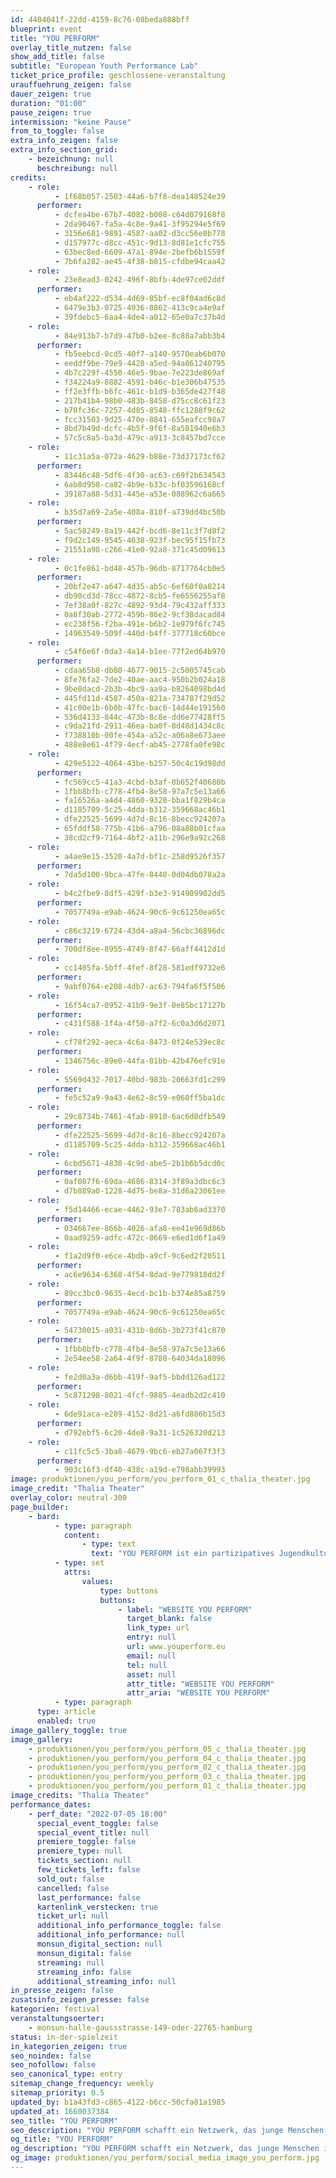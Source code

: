```yaml
---
id: 4404041f-22dd-4159-8c76-08beda888bff
blueprint: event
title: "YOU PERFORM"
overlay_title_nutzen: false
show_add_title: false
subtitle: "European Youth Performance Lab"
ticket_price_profile: geschlossene-veranstaltung
urauffuehrung_zeigen: false
dauer_zeigen: true
duration: "01:00"
pause_zeigen: true
intermission: "keine Pause"
from_to_toggle: false
extra_info_zeigen: false
extra_info_section_grid:
    - bezeichnung: null
      beschreibung: null
credits:
    - role:
          - 1f68b057-2503-44a6-b7f8-dea148524e39
      performer:
          - dcfea4be-67b7-4082-b008-c64d079168f8
          - 2da90467-fa5a-4c8e-9a41-3f95294e5f69
          - 3156e681-9891-4587-aa02-d3cc56e8b778
          - d157977c-d8cc-451c-9d13-8d81e1cfc755
          - 63bec8ed-6609-47a1-894e-2befb6b1559f
          - 7b6fa282-ae45-4f38-b815-cfdbe94caa42
    - role:
          - 23e8ead3-0242-496f-8bfb-4de97ce02ddf
      performer:
          - eb4af222-d534-4d69-85bf-ec8f04ad6c8d
          - 6479e3b3-0725-4936-8862-413c9ca4e9af
          - 39fdebc5-6aa4-4de4-a012-65e0a7c37b4d
    - role:
          - 84e913b7-b7d9-47b0-b2ee-8c88a7abb3b4
      performer:
          - fb5eebcd-0cd5-40f7-a140-9570eab6b070
          - eeddf9be-79e9-4428-a5ed-94a861240795
          - 4b7c229f-4550-46e5-9bae-7e223de869af
          - f34224a9-8882-4591-b46c-b1e306b47535
          - ff2e3ffb-b6fc-461c-b1d9-b365de427f48
          - 217b41b4-98b0-483b-8458-d75cc8c61f23
          - b70fc36c-7257-4d85-8548-ffc1288f9c62
          - fcc31503-9d25-470e-8841-655eafcc98a7
          - 8bd7b49d-dcfc-4b5f-9f6f-8a581940e6b3
          - 57c5c8a5-ba3d-479c-a913-3c8457bd7cce
    - role:
          - 11c31a5a-072a-4629-b88e-73d37173cf62
      performer:
          - 83446c48-5df6-4f30-ac63-c69f2b634543
          - 6ab8d958-ca82-4b9e-b33c-bf03596168cf
          - 39187a88-5d31-445e-a53e-088962c6a665
    - role:
          - b35d7a69-2a5e-408a-810f-a739dd4bc50b
      performer:
          - 5ac58249-8a19-442f-bcd6-8e11c3f7d8f2
          - f9d2c149-9545-4638-923f-bec95f15fb73
          - 21551a98-c266-41e0-92a8-371c45d09613
    - role:
          - 0c1fe861-bd48-457b-96db-8717764cb0e5
      performer:
          - 20bf2e47-a647-4d35-ab5c-6ef60f0a8214
          - db90cd3d-78cc-4872-8cb5-fe6556255af8
          - 7ef38a0f-827c-4892-93d4-79c432aff333
          - 0a8f30ab-2772-459b-86e2-9cf38dacad84
          - ec238f56-f2ba-491e-b6b2-1e979f6fc745
          - 14963549-509f-440d-b4ff-377718c60bce
    - role:
          - c54f6e6f-0da3-4a14-b1ee-77f2ed64b970
      performer:
          - cdaa65b8-db80-4677-9015-2c5005745cab
          - 8fe76fa2-7de2-40ae-aac4-950b2b024a18
          - 9be0dacd-2b3b-4bc9-aa9a-b8264098bd4d
          - 445fd11d-4587-450a-821a-734787f29d52
          - 41c00e1b-6b0b-47fc-bac6-14d44e191560
          - 536d4133-844c-473b-8c8e-dd6e77428ff5
          - c9da21fd-2911-46ea-ba0f-8d48d1434c8c
          - f738810b-00fe-454a-a52c-a06a8e673aee
          - 488e8e61-4f79-4ecf-ab45-2778fa0fe98c
    - role:
          - 429e5122-4064-43be-b257-50c4c19d98dd
      performer:
          - fc569cc5-41a3-4cbd-b3af-0b652f40680b
          - 1fbb8bfb-c778-4fb4-8e58-97a7c5e13a66
          - fa16526a-a4d4-4860-9320-bba1f829b4ca
          - d1185709-5c25-4dda-b312-359668ac46b1
          - dfe22525-5699-4d7d-8c16-8becc924207a
          - 65fddf58-775b-41b6-a796-08a88b01cfaa
          - 38cd2cf9-7164-4bf2-a11b-296e9a92c268
    - role:
          - a4ae9e15-3520-4a7d-bf1c-258d9526f357
      performer:
          - 7da5d100-9bca-47fe-8440-0d04db078a2a
    - role:
          - b4c2fbe9-8df5-429f-b3e3-914909902dd5
      performer:
          - 7057749a-e9ab-4624-90c6-9c61250ea65c
    - role:
          - c86c3219-6724-43d4-a8a4-56cbc36896dc
      performer:
          - 700df8ee-8955-4749-8f47-66aff4412d1d
    - role:
          - cc1405fa-5bff-4fef-8f28-581edf9732e6
      performer:
          - 9abf0764-e208-4db7-ac63-794fa6f5f506
    - role:
          - 16f54ca7-0952-41b9-9e3f-0e85bc17127b
      performer:
          - c431f588-1f4a-4f50-a7f2-6c0a3d6d2071
    - role:
          - cf78f292-aeca-4c6a-8473-0f24e539ec8c
      performer:
          - 1346756c-89e0-44fa-81bb-42b476efc91e
    - role:
          - 5569d432-7017-40bd-983b-20663fd1c299
      performer:
          - fe5c52a9-9a43-4e62-8c59-e060ff5ba1dc
    - role:
          - 29c8734b-7461-4fab-8910-6ac6d0dfb549
      performer:
          - dfe22525-5699-4d7d-8c16-8becc924207a
          - d1185709-5c25-4dda-b312-359668ac46b1
    - role:
          - 6cbd5671-4830-4c9d-abe5-2b1b6b5dcd0c
      performer:
          - 0af087f6-69da-4686-8314-3f89a3dbc6c3
          - d7b889a0-1228-4d75-be8a-31d6a23061ee
    - role:
          - f5d14466-ecae-4462-93e7-783ab6ad3370
      performer:
          - 034667ee-866b-4026-afa8-ee41e969d86b
          - 0aad9259-adfc-472c-8669-e6ed1d6f1a49
    - role:
          - f1a2d9f0-e6ce-4bdb-a9cf-9c6ed2f20511
      performer:
          - ac6e9634-6368-4f54-8dad-9e779818dd2f
    - role:
          - 89cc3bc0-9635-4ecd-bc1b-b374e85a8759
      performer:
          - 7057749a-e9ab-4624-90c6-9c61250ea65c
    - role:
          - 54730015-a031-431b-8d6b-3b273f41c870
      performer:
          - 1fbb8bfb-c778-4fb4-8e58-97a7c5e13a66
          - 2e54ee58-2a64-4f9f-8780-64034da18096
    - role:
          - fe2d0a3a-d6bb-419f-9af5-bbdd126ad122
      performer:
          - 5c871298-8021-4fcf-9885-4eadb2d2c410
    - role:
          - 6de91aca-e289-4152-8d21-a6fd886b15d3
      performer:
          - d792ebf5-6c20-4de8-9a31-1c526320d213
    - role:
          - c11fc5c5-3ba8-4679-9bc6-eb27a067f3f3
      performer:
          - 903c16f3-df40-438c-a19d-e798abb39993
image: produktionen/you_perform/you_perform_01_c_thalia_theater.jpg
image_credit: "Thalia Theater"
overlay_color: neutral-300
page_builder:
    - bard:
          - type: paragraph
            content:
                - type: text
                  text: "YOU PERFORM ist ein partizipatives Jugendkulturaustauschprojekt und schafft ein Netzwerk, das junge Menschen im Alter von 14 bis 20 Jahren aus Frankreich, Deutschland, Ungarn, den Niederlanden und Serbien die Möglichkeit gibt, gemeinsam kreativ an selbstgewählten Themen zu arbeiten. Dabei setzen sie Mittel aus der Performance ein und haben die Freiheit, künstlerische Formen wie Tanz, Sprechtheater, Musik, Videokunst usw. auszuprobieren und für ihre Ausdruckswünsche zu erforschen. Die Teilnehmerinnen werden von künstlerischen Coaches mit Erfahrung in der Arbeit mit jungen Menschen verschiedenster Herkünfte und Hintergründe unterstützt und begleitet. Die Gruppen arbeiten zunächst auf lokaler Ebene an ihren Theatern und entwickeln fünfzehnminütige Performances zu ihren Themen. Dann treffen sich (insgesamt bis zu 60) Teilnehmerinnen aus allen acht Theatern im YOU PERFORM LAB in Hamburg im Juni-Juli 2022 und erleben wechselseitig ihre Performances und arbeiten gemeinsam in international gemischten Gruppen. Ziel ist es, dass die Teilnehmer*innen in der Auseinandersetzung mit sich selbst und den anderen aus der Gruppe Selbstvertrauen in eigene Themen und die eigenen Ausdrucksfähigkeiten entwickeln."
          - type: set
            attrs:
                values:
                    type: buttons
                    buttons:
                        - label: "WEBSITE YOU PERFORM"
                          target_blank: false
                          link_type: url
                          entry: null
                          url: www.youperform.eu
                          email: null
                          tel: null
                          asset: null
                          attr_title: "WEBSITE YOU PERFORM"
                          attr_aria: "WEBSITE YOU PERFORM"
          - type: paragraph
      type: article
      enabled: true
image_gallery_toggle: true
image_gallery:
    - produktionen/you_perform/you_perform_05_c_thalia_theater.jpg
    - produktionen/you_perform/you_perform_04_c_thalia_theater.jpg
    - produktionen/you_perform/you_perform_02_c_thalia_theater.jpg
    - produktionen/you_perform/you_perform_03_c_thalia_theater.jpg
    - produktionen/you_perform/you_perform_01_c_thalia_theater.jpg
image_credits: "Thalia Theater"
performance_dates:
    - perf_date: "2022-07-05 18:00"
      special_event_toggle: false
      special_event_title: null
      premiere_toggle: false
      premiere_type: null
      tickets_section: null
      few_tickets_left: false
      sold_out: false
      cancelled: false
      last_performance: false
      kartenlink_verstecken: true
      ticket_url: null
      additional_info_performance_toggle: false
      additional_info_performance: null
      monsun_digital_section: null
      monsun_digital: false
      streaming: null
      streaming_info: false
      additional_streaming_info: null
in_presse_zeigen: false
zusatsinfo_zeigen_presse: false
kategorien: festival
veranstaltungsoerter:
    - monsun-halle-gaussstrasse-149-oder-22765-hamburg
status: in-der-spielzeit
in_kategorien_zeigen: true
seo_noindex: false
seo_nofollow: false
seo_canonical_type: entry
sitemap_change_frequency: weekly
sitemap_priority: 0.5
updated_by: b1a43fd3-c865-4122-b6cc-50cfa81a1985
updated_at: 1660037384
seo_title: "YOU PERFORM"
seo_description: "YOU PERFORM schafft ein Netzwerk, das junge Menschen im Alter von 14 - 20 Jahren die Möglichkeit gibt, gemeinsam kreativ an selbstgewählten Themen zu arbeiten."
og_title: "YOU PERFORM"
og_description: "YOU PERFORM schafft ein Netzwerk, das junge Menschen im Alter von 14 - 20 Jahren die Möglichkeit gibt, gemeinsam kreativ an selbstgewählten Themen zu arbeiten."
og_image: produktionen/you_perform/social_media_image_you_perform.jpg
---
```

